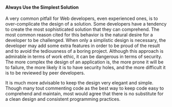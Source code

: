 #### Always Use the Simplest Solution

A very common pitfall for Web developers, even experienced ones, is to over-complicate the design of a solution. Some developers have a tendency to create the most sophisticated solution that they can comprehend. The most common reason cited for this behavior is the natural desire for a developer to be challenged. When only a simplistic design is necessary, the developer may add some extra features in order to be proud of the result and to avoid the tediousness of a boring project. Although this approach is admirable in terms of work ethic, it can be dangerous in terms of security. The more complex the design of an application is, the more prone it will be to failure, the more likely it is to have security holes, and the more difficult it is to be reviewed by peer developers.

It is much more advisable to keep the design very elegant and simple. Though many tout commenting code as the best way to keep code easy to comprehend and maintain, most would agree that there is no substitute for a clean design and consistent programming practices.